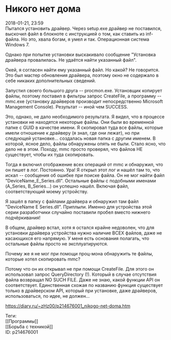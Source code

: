 Никого нет дома
================

   
 2018-01-21, 23:59   
  Пытался установить драйвер. Через setup.exe драйвер не поставился, выскочил файл в блокноте с инструкцией о том, как ставить из inf-файла. Но это, хвала богам, я умел и так. Операционная система Windows 7.   
   
 Однако при попытке установки выскакивало сообщение "Установка драйвера провалилась. Не удаётся найти указанный файл".   
   
 Окей, я согласен найти ему указанный файл. Но какой? Не говорится. Это был мастер обновления драйвера, поэтому окно не содержало в себе никаких дополнительных сведений.   
   
 Запустил своего большого друга -- procmon.exe. Установщик копирует файлы, поэтому поставил в фильтры запрос CreateFile, а программу -- mmc.exe (установку драйверов производит непосредственно Microsoft Management Console). Результат -- иной чем SUCCESS.   
   
 Это, однако, не дало необходимого результата. Я видел, что в процессе установки не находятся некоторые файлы. Они были во временной папке с GUID в качестве имени. Я скопировал туда все файлы, которые имели отношение к драйверу (я знал, где они лежат), но при следующей установке... создалась новая папка с другим именем. В которой, ясное дело, файлы обнаружены опять не были. Стало ясно, что дело не в этом. Походу, mmc просто проверял, что файлов НЕ существует, чтобы их туда скопировать.   
   
 Тогда я включил отображение всех операций от mmc и обнаружил, что он пишет в лог. Постоянно. Ура! Я открыл этот лог и нашёл там то, что искал -- сообщения об ошибке при поиске файла. Он не мог найти файл "DeviceName\_E\_Series.dll". Остальные файлы с подобными именами (A\_Series, B\_Series...) он успешно нашёл. Включая файл, соответствующий моему устройству.   
   
 Я зашёл в папку с файлами драйвера и обнаружил там файл "DeviceName E Series.dll". Приплыли. Именно для устройства этой серии разработчики случайно поставили пробел вместо нижнего подчёркивания!   
   
 В общем, драйвер встал, хотя я остался крайне недоволен, что для установки драйвера устройства нужно наличие ВСЕХ файлов, даже не касающихся его напрямую. У меня есть основания полагать, что остальные файлы просто не эксплуатируются.   
   
 Почему же я не мог при помощи проц-мона обнаружить те файлы, которые хотел скопировать mmc?   
   
 Потому что он их открывал не при помощи CreateFile. Для этого он использовал запрос QueryDirectory (!). Который в случае отсутствия файла возвращал NO SUCH FILE. Даже не знаю, какой функции API он соответствует. Единственная схожая по названию функция существует только в драйверском API, который при установке, даже драйверов, использоваться, по идее, не должен...   
    
 <https://diary.ru/~zHz00/p214676001_nikogo-net-doma.htm>   
   
 Теги:   
 [[Программы]]   
 [[Борьба с техникой]]   
 ID: p214676001
